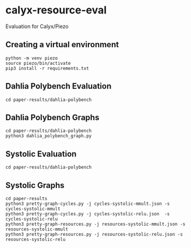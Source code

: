 # calyx-resource-eval
Evaluation for Calyx/Piezo

## Creating a virtual environment
```
python -m venv piezo
source piezo/bin/activate
pip3 install -r requirements.txt
```

## Dahlia Polybench Evaluation
```
cd paper-results/dahlia-polybench

```

## Dahlia Polybench Graphs
```
cd paper-results/dahlia-polybench
python3 dahlia_polybench_graph.py
```

## Systolic Evaluation
```
cd paper-results/dahlia-polybench

```

## Systolic Graphs
```
cd paper-results
python3 pretty-graph-cycles.py -j cycles-systolic-mmult.json -s cycles-systolic-mmult
python3 pretty-graph-cycles.py -j cycles-systolic-relu.json  -s cycles-systolic-relu
python3 pretty-graph-resources.py -j resources-systolic-mmult.json -s resources-systolic-mmult
python3 pretty-graph-resources.py -j resources-systolic-relu.json -s resources-systolic-relu
```